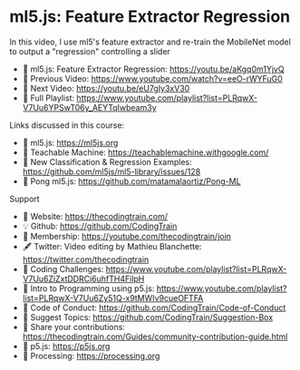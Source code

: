  # ml5.js: Feature Extractor Regression
 
In this video, I use ml5's feature extractor and re-train the MobileNet model to output a "regression" controlling a slider 

-   🔗 ml5.js: Feature Extractor Regression: https://youtu.be/aKgq0m1YjvQ  
-   🎥 Previous Video: https://www.youtube.com/watch?v=eeO-rWYFuG0 
-   🎥 Next Video: https://youtu.be/eU7gIy3xV30
-   🎥 Full Playlist: https://www.youtube.com/playlist?list=PLRqwX-V7Uu6YPSwT06y_AEYTqIwbeam3y

Links discussed in this course:
-   🔗 ml5.js: https://ml5js.org
-   🔗 Teachable Machine: https://teachablemachine.withgoogle.com/
-   🔗 New Classification & Regression Examples: https://github.com/ml5js/ml5-library/issues/128
-   🔗 Pong ml5.js: https://github.com/matamalaortiz/Pong-ML

Support
-   🚂 Website: https://thecodingtrain.com/
-   💡 Github: https://github.com/CodingTrain
-   💖 Membership: https://youtube.com/thecodingtrain/join
-   🖋️ Twitter: Video editing by Mathieu Blanchette: https://twitter.com/thecodingtrain
-   🎥 Coding Challenges: https://www.youtube.com/playlist?list=PLRqwX-V7Uu6ZiZxtDDRCi6uhfTH4FilpH
-   🎥 Intro to Programming using p5.js: https://www.youtube.com/playlist?list=PLRqwX-V7Uu6Zy51Q-x9tMWIv9cueOFTFA
-   📄 Code of Conduct: https://github.com/CodingTrain/Code-of-Conduct
-   🚩 Suggest Topics: https://github.com/CodingTrain/Suggestion-Box
-   👾 Share your contributions: https://thecodingtrain.com/Guides/community-contribution-guide.html
-   🔗 p5.js: https://p5js.org
-   🔗 Processing: https://processing.org